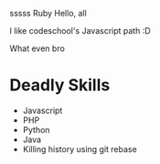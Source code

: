 
sssss Ruby Hello, all

I like codeschool's Javascript path :D

What even bro

# Deadly Skills
* Javascript
* PHP
* Python
* Java
* Killing history using git rebase
